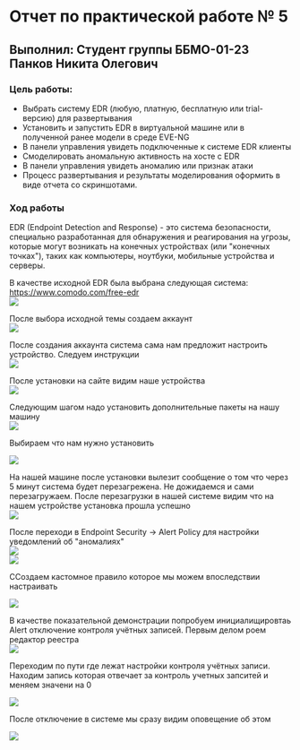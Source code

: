 # Отчет по практической работе № 5
## Выполнил: Студент группы ББМО-01-23 Панков Никита Олегович

### Цель работы:
- Выбрать систему EDR (любую, платную, бесплатную или trial-версию) для развертывания  
- Установить и запустить EDR в виртуальной машине или в полученной ранее модели в среде  EVE-NG  
- В панели управления увидеть подключенные к системе EDR клиенты  
- Смоделировать аномальную активность на хосте с EDR  
- В панели управления увидеть аномалию или признак атаки  
- Процесс развертывания и результаты моделирования оформить в виде отчета со скриншотами.  

### Ход работы

EDR (Endpoint Detection and Response) - это система безопасности, специально разработанная для обнаружения и реагирования на угрозы, которые могут возникать на конечных устройствах (или "конечных точках"), таких как компьютеры, ноутбуки, мобильные устройства и серверы.  

В качестве исходной EDR была выбрана следующая система: https://www.comodo.com/free-edr  
![](https://i.imgur.com/QntVQUT.png)  

После выбора исходной темы создаем аккаунт  
![](https://i.imgur.com/6IW9sNj.png)  

После создания аккаунта система сама нам предложит настроить устройство. Следуем инструкции  
![](https://i.imgur.com/CKXOTIZ.png)  

После установки на сайте видим наше устройства  
![](https://i.imgur.com/gBwRsvU.png)  

Следующим шагом надо установить дополнительные пакеты на нашу машину  
![](https://i.imgur.com/vaq1Azk.png)  

Выбираем что нам нужно установить  

![](https://i.imgur.com/zzVA5Fn.png)  

На нашей машине после установки вылезит сообщение о том что через 5 минут система будет перезагрежена. Не дожидаемся и сами перезагружаем. После перезагрузки в нашей системе видим что на нашем устройстве установка прошла успешно  
![](https://i.imgur.com/N6QsPZp.png)  

После переходи в Endpoint Security -> Alert Policy для настройки уведомлений об "аномалиях"  
![](https://i.imgur.com/FDkosjn.png)  
![](https://i.imgur.com/2LSqYpF.png)  

ССоздаем кастомное правило которое мы можем впоследствии настраивать

![](https://i.imgur.com/758OthE.png)  

В качестве показательной демонстрации попробуем инициалищировтаь Alert отключение контроля учётных записей. Первым делом роем редактор реестра  
![](https://i.imgur.com/Mx4dnEH.png)  

Переходим по пути где лежат настройки контроля учётных записи. Находим запись которая отвечает за контроль учетных запситей и меняем значени на 0  

![](https://i.imgur.com/KVRzl8n.png)  

После отключение в системе мы сразу видим оповещение об этом  

![](https://i.imgur.com/T6tyb3Y.png)
